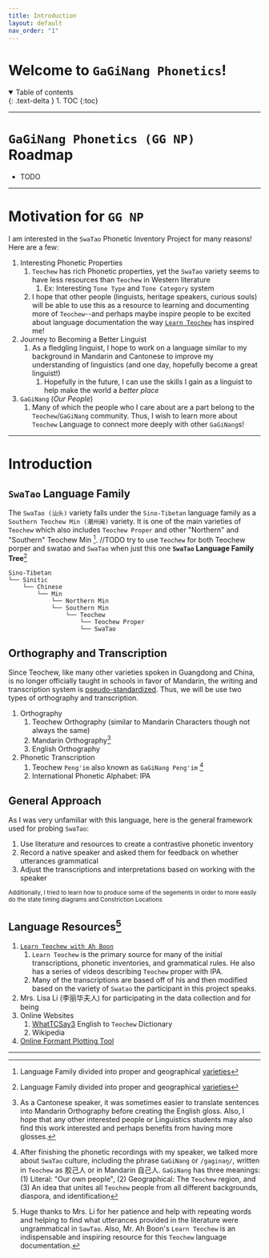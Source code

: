 ```yaml
---
title: Introduction
layout: default
nav_order: "1"
---
```

# Welcome to `GaGiNang Phonetics`!
<details open markdown="block">
  <summary>
    Table of contents
  </summary>
  {: .text-delta }
1. TOC
{:toc}
</details>

___
# `GaGiNang Phonetics (GG NP)` Roadmap
- TODO

___
# Motivation for `GG NP`
I am interested in the `SwaTao` Phonetic Inventory Project for many reasons! Here are a few:

1. Interesting Phonetic Properties
	1. `Teochew` has rich Phonetic properties, yet the `SwaTao` variety seems to have less resources than `Teochew` in Western literature
		1. Ex: Interesting `Tone Type` and `Tone Category` system
	2. I hope that other people (linguists, heritage speakers, curious souls) will be able to use this as a resource to learning and documenting more of `Teochew`--and perhaps maybe inspire people to be excited about language documentation the way [`Learn Teochew`](https://learn-teochew.github.io) has inspired me! 
2. Journey to Becoming a Better Linguist
	1. As a fledgling linguist, I hope to work on a language similar to my background in Mandarin and Cantonese to improve my understanding of linguistics (and one day, hopefully become a great linguist!)
		1. Hopefully in the future, I can use the skills I gain as a linguist to help make the world a *better place*
3. `GaGiNang` (*Our People*)
	1. Many of which the people who I care about are a part belong to the `Teochew`/`GaGiNang` community. Thus, I wish to learn more about `Teochew` Language to connect more deeply with other `GaGiNang`s!

___
# Introduction
## `SwaTao` Language Family
The `SwaTao (汕头)` variety falls under the `Sino-Tibetan` language family as a `Southern Teochew Min (潮州闽)` variety. It is one of the main varieties of `Teochew` which also includes `Teochew Proper` and other "Northern"  and "Southern" Teochew Min [^1].
//TODO try to use `Teochew` for both Teochew porper and swatao and `SwaTao` when just this one
**`SwaTao` Language Family Tree**[^1]
```
Sino-Tibetan
└── Sinitic
    └── Chinese
        └── Min
            └── Northern Min
            └── Southern Min
                └── Teochew
	                └── Teochew Proper
	                └── SwaTao
```

## Orthography and Transcription 
Since Teochew, like many other varieties spoken in Guangdong and China, is no longer officially taught in schools in favor of Mandarin, the writing and transcription system is [pseudo-standardized](https://en.wikipedia.org/wiki/Peng%27im). Thus, we will be use two types of orthography and transcription.
1. Orthography
	1. Teochew Orthography (similar to Mandarin Characters though not always the same)
	2. Mandarin Orthography[^2]
	3. English Orthography
2. Phonetic Transcription
	1. Teochew `Peng'im` also known as `GaGiNang Peng'im` [^3]
	2. International Phonetic Alphabet: IPA

## General Approach
As I was very unfamiliar with this language, here is the general framework used for probing `SwaTao`:
1. Use literature and resources to create a contrastive phonetic inventory
2. Record a native speaker and asked them for feedback on whether utterances grammatical
3. Adjust the transcriptions and interpretations based on working with the speaker

<small>Additionally, I tried to learn how to produce some of the segements in order to more easily do the state timing diagrams and Constriction Locations</small>
## Language Resources[^4]
1. [`Learn Teochew with Ah Boon`](https://learn-teochew.github.io)
	1. `Learn Teochew` is the primary source for many of the initial transcriptions, phonetic inventories, and grammatical rules. He also has a series of videos describing `Teochew` proper with IPA.
	2. Many of the transcriptions are based off of his and then modified based on the variety of `Swatao` the participant in this project speaks.
2. Mrs. Lisa Li (李丽华夫人) for participating in the data collection and for being 
3. Online Websites
	1. [WhatTCSay3](https://apps.apple.com/us/app/whattcsay3/id1551477228) English to `Teochew` Dictionary 
	2. Wikipedia
4. [Online Formant Plotting Tool](https://adamb924.github.io/formant-plot/)

___
[^1]: Language Family divided into proper and geographical [varieties](https://en.wikipedia.org/wiki/Teochew_Min)
[^2]: As a Cantonese speaker, it was sometimes easier to translate sentences into Mandarin Orthography before creating the English gloss. Also, I hope that any other interested people or Linguistics students may also find this work interested and perhaps benefits from having more glosses.
[^3]: After finishing the phonetic recordings with my speaker, we talked more about `SwaTao` culture, including the  phrase `GaGiNang` or `/gaginaŋ/`, written in `Teochew` as 胶己人 or in Mandarin 自己人. `GaGiNang` has three meanings: (1) Literal: "Our own people", (2) Geographical: The `Teochew` region, and (3) An idea that unites all `Teochew` people from all different backgrounds, diaspora, and identification
[^4]: Huge thanks to Mrs. Li for her patience and help with repeating words and helping to find what utterances provided in the literature were ungrammatical in `SawTao`. Also, Mr. Ah Boon's `Learn Teochew` is an indispensable and inspiring resource for this `Teochew` language documentation.